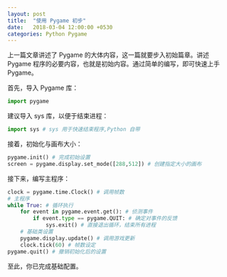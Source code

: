 ```yaml
---
layout: post
title:  "使用 Pygame 初步"
date:   2018-03-04 12:00:00 +0530
categories: Python Pygame
---
```

上一篇文章讲述了 Pygame 的大体内容，这一篇就要步入初始篇章。讲述 Pygame 程序的必要内容，也就是初始内容。通过简单的编写，即可快速上手 Pygame。

首先，导入 Pygame 库：

```python
import pygame
```

建议导入 sys 库，以便于结束进程：
```python
import sys # sys 用于快速结束程序,Python 自带
```


接着，初始化与画布大小：

```python
pygame.init() # 完成初始设置
screen = pygame.display.set_mode([288,512]) # 创建指定大小的画布
```

接下来，编写主程序：
```python
clock = pygame.time.Clock() # 调用帧数
# 主程序
while True: # 循环执行
	for event in pygame.event.get(): # 侦测事件
		if event.type == pygame.QUIT: # 确定对事件的反馈
			sys.exit() # 直接退出循环，结束所有进程
	# 基础类设置
	pygame.display.update() # 调用游戏更新
	clock.tick(60) # 帧数设定
pygame.quit() # 撤销初始化后的设置
```

至此，你已完成基础配置。
